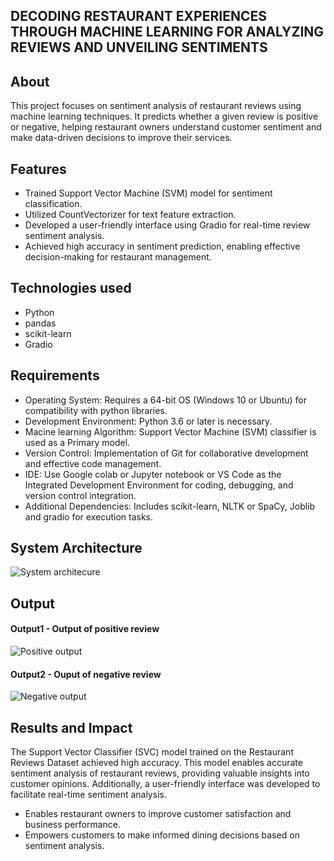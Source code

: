 ## DECODING RESTAURANT EXPERIENCES THROUGH MACHINE LEARNING FOR ANALYZING REVIEWS AND UNVEILING SENTIMENTS


## About
<!--Detailed Description about the project-->
This project focuses on sentiment analysis of restaurant reviews using machine learning techniques. It predicts whether a given review is positive or negative, helping restaurant owners understand customer sentiment and make data-driven decisions to improve their services.

## Features
<!--List the features of the project as shown below-->
- Trained Support Vector Machine (SVM) model for sentiment classification.
- Utilized CountVectorizer for text feature extraction.
- Developed a user-friendly interface using Gradio for real-time review sentiment analysis.
- Achieved high accuracy in sentiment prediction, enabling effective decision-making for restaurant management.

## Technologies used
<!--List of technologies used for the project is shown below-->
- Python
- pandas
- scikit-learn
- Gradio

## Requirements
<!--List the requirements of the project as shown below-->
* Operating System: Requires a 64-bit OS (Windows 10 or Ubuntu) for compatibility with python libraries.
* Development Environment: Python 3.6 or later is necessary.
* Macine learning Algorithm: Support Vector Machine (SVM) classifier is used as a Primary model.
* Version Control: Implementation of Git for collaborative development and effective code management.
* IDE: Use Google colab or Jupyter notebook or VS Code as the Integrated Development Environment for coding, debugging, and version control integration.
* Additional Dependencies: Includes scikit-learn, NLTK or SpaCy, Joblib and gradio for execution tasks.

## System Architecture
<!--Embed the system architecture diagram as shown below-->

![System architecure](<C:\Users\ASUS\Downloads\SEC_IT_PROJECT_PHASE_2-main\SEC_IT_PROJECT_PHASE_2-main\system architecture draw1.png>)

## Output

<!--Embed the Output picture at respective places as shown below as shown below-->
#### Output1 - Output of positive review
![Positive output](<C:\Users\ASUS\Downloads\SEC_IT_PROJECT_PHASE_2-main\SEC_IT_PROJECT_PHASE_2-main\negative.png>)

#### Output2 - Ouput of negative review
![Negative output](<[C:\Users\ASUS\Downloads\SEC_IT_PROJECT_PHASE_2-main\SEC_IT_PROJECT_PHASE_2-main\negative.png](https://github.com/ChandhuruS/SEC_IT_PROJECT_PHASE_2/blob/main/negative.png)>)




## Results and Impact
<!--Give the results and impact as shown below-->
The Support Vector Classifier (SVC) model trained on the Restaurant Reviews Dataset achieved high accuracy. This model enables accurate sentiment analysis of restaurant reviews, providing valuable insights into customer opinions. Additionally, a user-friendly interface was developed to facilitate real-time sentiment analysis.

- Enables restaurant owners to improve customer satisfaction and business performance.
- Empowers customers to make informed dining decisions based on sentiment analysis.





